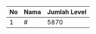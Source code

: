 | No | Nama            | Jumlah Level |
|----|-----------------|--------------|
| 1  | #    |    5870        |
